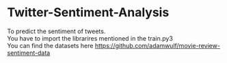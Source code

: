 # Twitter-Sentiment-Analysis
To predict the sentiment of tweets.   
   You have to import the librarires mentioned in the train.py3  
  You can find the datasets here https://github.com/adamwulf/movie-review-sentiment-data

